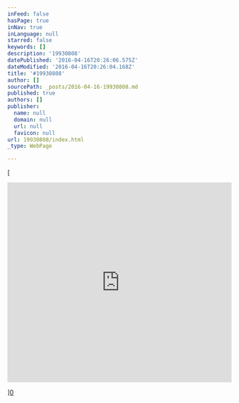 ```yaml
---
inFeed: false
hasPage: true
inNav: true
inLanguage: null
starred: false
keywords: []
description: '19930808'
datePublished: '2016-04-16T20:26:06.575Z'
dateModified: '2016-04-16T20:26:04.168Z'
title: '#19930808'
author: []
sourcePath: _posts/2016-04-16-19930808.md
published: true
authors: []
publisher:
  name: null
  domain: null
  url: null
  favicon: null
url: 19930808/index.html
_type: WebPage

---
```

[

<iframe width=" 100%" height="450" scrolling="no" frameborder="no" src="https://w.soundcloud.com/player/?url=https%3A//api.soundcloud.com/playlists/134266181&amp;color=ff5500&amp;auto_play=false&amp;hide_related=false&amp;show_comments=true&amp;show_user=true&amp;show_reposts=false" style="">19930808</iframe>

][0]

[0]: href